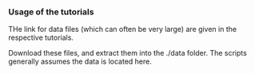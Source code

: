 ### Usage of the tutorials

THe link for data files (which can often be very large) are given in the respective tutorials. 

Download these files, and extract them into the ./data folder. The scripts generally assumes the data is located here. 